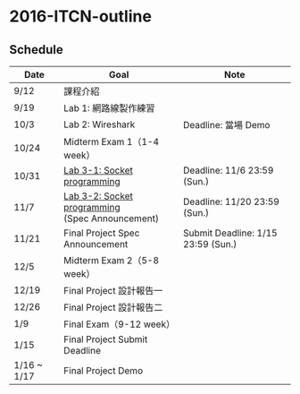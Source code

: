 # 2016-ITCN-outline
## Schedule
| Date  | Goal                            | Note                 |
|-------|---------------------------------|----------------------|
| 9/12  | 課程介紹                          |                      |
| 9/19  | Lab 1: 網路線製作練習              |                      |
| 10/3  | Lab 2: Wireshark                | Deadline: 當場 Demo  |
| 10/24 | Midterm Exam 1（1-4 week）       |                      |
| 10/31 | [Lab 3-1: Socket programming](https://github.com/HSNL-TAs/2016-ITCN-simple-time)      | Deadline: 11/6 23:59 (Sun.) |
| 11/7  | [Lab 3-2: Socket programming](https://github.com/HSNL-TAs/2016-ITCN-file-transfer) <br> (Spec Announcement)    | Deadline: 11/20 23:59 (Sun.) |
| 11/21 | Final Project Spec Announcement | Submit Deadline: 1/15 23:59 (Sun.)     |
| 12/5  | Midterm Exam 2（5-8 week）       |                      |
| 12/19 | Final Project 設計報告一          |                      |
| 12/26 | Final Project 設計報告二          |                      |
| 1/9   | Final Exam（9-12 week）          |                      |
| 1/15  | Final Project Submit Deadline              |                      |
| 1/16 ~ 1/17  | Final Project Demo              |                      |

